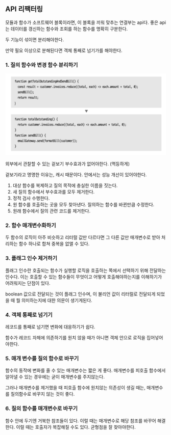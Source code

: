 ## API 리팩터링
모듈과 함수가 소프트웨어 블록이라면, 이 블록을 끼워 맞추는 연결부는 api다. 
좋은 api는 데이터를 갱신하는 함수와 조회를 하는 함수를 명확히 구분한다. 

두 기능이 섞이면 분리해야한다. 

만약 필요 이상으로 분해된다면 객체 통째로 넘기가를 해야한다. 

### 1. 질의 함수와 변경 함수 분리하기
![Alt text](image.png)

외부에서 관찰할 수 있는 겉보기 부수효과가 없어야한다. (멱등하게)

겉보기라고 명명한 이유는, 캐시 때문이다. 안에서는 성능 개선이 있어야한다.

1. 대상 함수를 복제하고 질의 목적에 충실한 이름을 짓는다. 
2. 새 질의 함수에서 부수효과를 모두 제거한다.
3. 정적 검사 수행한다.
4. 원 함수를 호출하는 곳을 모두 찾아낸다. 질의하는 함수를 바뀐만큼 수정한다.
5. 원래 함수에서 질의 관련 코드를 제거한다.

### 2. 함수 매개변수화하기
두 함수의 로직이 아주 비슷하고 리터럴 값만 다르다면 그 다른 값만 매개변수로 받아 처리하는 함수 하나로 합쳐 중복을 없앨 수 있다. 

### 3. 플래그 인수 제거하기
플래그 인수란 호출되는 함수가 실행할 로직을 호출하는 쪽에서 선택하기 위해 전달하는 인수다. 
이는 호출할 수 있는 함수들이 무엇이고 어떻게 호출해야하는지를 이해하기가 어려워지는 단점이 있다. 

boolean 값으로 전달되는 것이 플래그 인수며, 이 불리언 값이 리터럴로 전달되게 되었을 때 뭘 의미하는지에 대한 의문이 생기게된다. 

### 4. 객체 통째로 넘기기
레코드를 통째로 넘기면 변화에 대응하기가 쉽다. 

함수가 레코드 자체에 의존하기를 원치 않을 때가 아니면 객체 안으로 로직을 집어넣어야한다. 

### 5. 매개 변수를 질의 함수로 바꾸기 
함수의 동작에 변화를 줄 수 있는 매개변수는 짧은 게 좋다. 
매개변수를 피호출 함수에서 알아낼 수 있는 경우에는 굳이 매개변수를 주지않는다. 

그러나 매개변수를 제거했을 때 피호출 함수에 원치않는 의존성이 생길 때는, 매개변수를 질의함수로 바꾸지 않는 것이 좋다. 

### 6. 질의 함수를 매개변수로 바꾸기
함수 안에 두기엔 거북한 참조들이 있다. 이럴 때는 매개변수로 해당 참조를 바꾸어 해결한다. 
이럴 때는 호출자가 복잡해질 수도 있다. 균형점을 잘 찾아야한다. 
